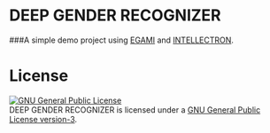 # DEEP GENDER RECOGNIZER

###A simple demo project using [EGAMI](https://github.com/MinhasKamal/Egami) and [INTELLECTRON](https://github.com/MinhasKamal/Intellectron). 

# License
<a rel="license" href="http://www.gnu.org/licenses/gpl.html"><img alt="GNU General Public License" style="border-width:0" src="http://www.gnu.org/graphics/gplv3-127x51.png" /></a><br/>DEEP GENDER RECOGNIZER is licensed under a <a rel="license" href="http://www.gnu.org/licenses/gpl.html">GNU General Public License version-3</a>.

